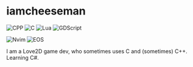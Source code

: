 # iamcheeseman

<img alt="CPP" src="https://img.shields.io/badge/CPP-1464A3?style=flate&logo=cplusplus&logoColor=white"/> <img alt="C" src="https://img.shields.io/badge/C-3949AA?style=flate&logo=C&logoColor=white"/> <img alt="Lua" src="https://img.shields.io/badge/Lua-2C2D72?style=flate&logo=lua&logoColor=white"/> <img alt="GDScript" src="https://img.shields.io/badge/GDScript-478CBF?style=flat&logo=GodotEngine&logoColor=white"/>

<img alt="Nvim" src="https://img.shields.io/badge/Neovim-00b952?style=flat&logo=neovim&logoColor=white"/> <img alt="EOS" src="https://img.shields.io/badge/Endeavour_OS-6f36a8?style=flat&logo=endeavouros&logoColor=white"/>


I am a Love2D game dev, who sometimes uses C and (sometimes) C++. Learning C#.
